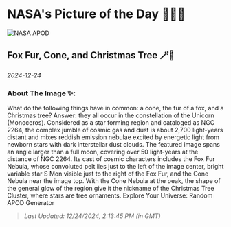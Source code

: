 
# NASA's Picture of the Day 🧑‍🚀💫

  ![NASA APOD](https://apod.nasa.gov/apod/image/2412/ConeTree_White_2154.jpg)
  
  ## Fox Fur, Cone, and Christmas Tree 🪄🌌
  
  _2024-12-24_
  
  ### About The Image ✨: 
  
  What do the following things have in common: a cone, the fur of a fox, and a Christmas tree?  Answer: they all occur in the constellation of the Unicorn (Monoceros).  Considered as a star forming region and cataloged as NGC 2264, the complex jumble of cosmic gas and dust is about 2,700 light-years distant and mixes reddish emission nebulae excited by energetic light from newborn stars with dark interstellar dust clouds. The featured image spans an angle larger than a full moon, covering over 50 light-years at the distance of NGC 2264. Its cast of cosmic characters includes the Fox Fur Nebula, whose convoluted pelt lies just to the left of the image center, bright variable star S Mon visible just to the right of the Fox Fur, and the Cone Nebula near the image top.  With the Cone Nebula at the peak, the shape of the general glow of the region give it the nickname of the Christmas Tree Cluster, where stars are tree ornaments.   Explore Your Universe: Random APOD Generator
  
  
  
  > _Last Updated: 12/24/2024, 2:13:45 PM (in GMT)_
  